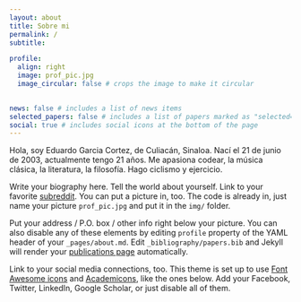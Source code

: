 ```yaml
---
layout: about
title: Sobre mi
permalink: /
subtitle: 

profile:
  align: right
  image: prof_pic.jpg
  image_circular: false # crops the image to make it circular
  

news: false # includes a list of news items
selected_papers: false # includes a list of papers marked as "selected={true}"
social: true # includes social icons at the bottom of the page
---
```

Hola, soy Eduardo Garcia Cortez, de Culiacán, Sinaloa. Nací el 21 de junio de 2003, actualmente tengo 21 años. 
Me apasiona codear, la música clásica, la literatura, la filosofía. Hago ciclismo y ejercicio.

Write your biography here. Tell the world about yourself. Link to your favorite [subreddit](http://reddit.com). You can put a picture in, too. The code is already in, just name your picture `prof_pic.jpg` and put it in the `img/` folder.

Put your address / P.O. box / other info right below your picture. You can also disable any of these elements by editing `profile` property of the YAML header of your `_pages/about.md`. Edit `_bibliography/papers.bib` and Jekyll will render your [publications page](/al-folio/publications/) automatically.

Link to your social media connections, too. This theme is set up to use [Font Awesome icons](https://fontawesome.com/) and [Academicons](https://jpswalsh.github.io/academicons/), like the ones below. Add your Facebook, Twitter, LinkedIn, Google Scholar, or just disable all of them.
